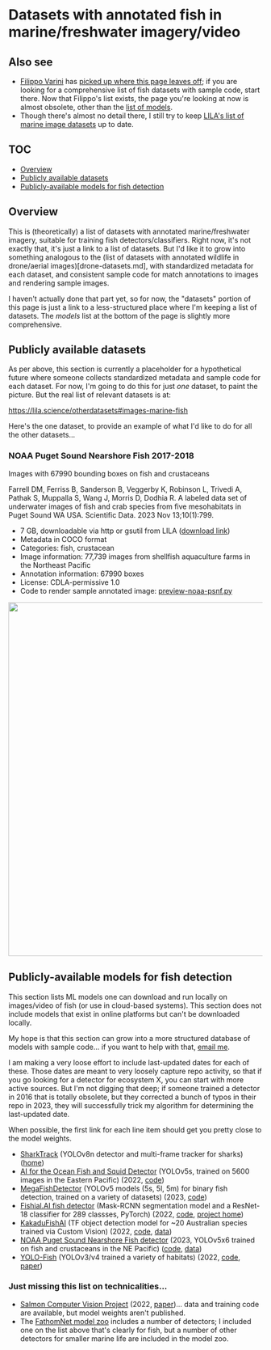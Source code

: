 # Datasets with annotated fish in marine/freshwater imagery/video

## Also see

* [Filippo Varini](https://www.linkedin.com/in/filippo-varini/?originalSubdomain=uk) has [picked up where this page leaves off](https://github.com/filippovarini/filippo_public/blob/master/fish-datasets.md); if you are looking for a comprehensive list of fish datasets with sample code, start there.  Now that Filippo's list exists, the page you're looking at now is almost obsolete, other than the <a href="#publicly-available-models-for-fish-detection">list of models</a>.
* Though there's almost no detail there, I still try to keep [LILA's list of marine image datasets](<https://lila.science/otherdatasets#images-marine-fish>
) up to date.

## TOC

* <a href="#overview">Overview</a>
* <a href="#publicly-available-datasets">Publicly available datasets</a>
* <a href="#publicly-available-models-for-fish-detection">Publicly-available models for fish detection</a>

## Overview

This is (theoretically) a list of datasets with annotated marine/freshwater imagery, suitable for training fish detectors/classifiers.  Right now, it's not exactly that, it's just a link to a list of datasets.  But I'd like it to grow into something analogous to the (list of datasets with annotated wildlife in drone/aerial images)[drone-datasets.md], with standardized metadata for each dataset, and consistent sample code for match annotations to images and rendering sample images.

I haven't actually done that part yet, so for now, the "datasets" portion of this page is just a link to a less-structured place where I'm keeping a list of datasets.  The <i>models</i> list at the bottom of the page is slightly more comprehensive.

## Publicly available datasets

As per above, this section is currently a placeholder for a hypothetical future where someone collects standardized metadata and sample code for each dataset.  For now, I'm going to do this for just <i>one</i> dataset, to paint the picture.  But the real list of relevant datasets is at:

<https://lila.science/otherdatasets#images-marine-fish>

Here's the one dataset, to provide an example of what I'd like to do for all the other datasets...

### NOAA Puget Sound Nearshore Fish 2017-2018

Images with 67990 bounding boxes on fish and crustaceans
  
Farrell DM, Ferriss B, Sanderson B, Veggerby K, Robinson L, Trivedi A, Pathak S, Muppalla S, Wang J, Morris D, Dodhia R. A labeled data set of underwater images of fish and crab species from five mesohabitats in Puget Sound WA USA. Scientific Data. 2023 Nov 13;10(1):799.

* 7 GB, downloadable via http or gsutil from LILA (<a href="https://lila.science/datasets/noaa-puget-sound-nearshore-fish">download link</a>)
* Metadata in COCO format
* Categories: fish, crustacean
* Image information: 77,739 images from shellfish aquaculture farms in the Northeast Pacific
* Annotation information: 67990 boxes
* License: CDLA-permissive 1.0
* Code to render sample annotated image: <a href="https://github.com/agentmorris/agentmorrispublic/blob/main/fish-data-preview/preview-noaa-psnf.py">preview-noaa-psnf.py</a>

<img src="http://lila.science/wp-content/uploads/2022/07/noaa-estuary-thumb-800.png" width=700>


## Publicly-available models for fish detection

This section lists ML models one can download and run locally on images/video of fish (or use in cloud-based systems).  This section does not include models that exist in online platforms but can't be downloaded locally.

My hope is that this section can grow into a more structured database of models with sample code... if you want to help with that, <a href="mailto:agentmorris+fishsurvey@gmail.com">email me</a>.

I am making a very loose effort to include last-updated dates for each of these.  Those dates are meant to very loosely capture repo activity, so that if you go looking for a detector for ecosystem X, you can start with more active sources.  But I'm not digging that deep; if someone trained a detector in 2016 that is totally obsolete, but they corrected a bunch of typos in their repo in 2023, they will successfully trick my algorithm for determining the last-updated date.

When possible, the first link for each line item should get you pretty close to the model weights.

* [SharkTrack](https://github.com/filippovarini/sharktrack) (YOLOv8n detector and multi-frame tracker for sharks) ([home](https://www.fvarini.com/sharktrack))
* [AI for the Ocean Fish and Squid Detector](https://zenodo.org/records/7430331) (YOLOv5s, trained on 5600 images in the Eastern Pacific) (2022, [code](https://github.com/heinsense2/AIO_CaseStudy))
* [MegaFishDetector](https://github.com/warplab/megafishdetector/blob/main/MODEL_ZOO.md) (YOLOv5 models (5s, 5l, 5m) for binary fish detection, trained on a variety of datasets) (2023, [code](https://github.com/warplab/megafishdetector))
* [Fishial.AI fish detector](https://github.com/fishial/fish-identification?tab=readme-ov-file#models) (Mask-RCNN segmentation model and a ResNet-18 classifier for 289 classses, PyTorch) (2022, [code](https://github.com/fishial/fish-identification), [project home](https://www.fishial.ai))
* [KakaduFishAI](https://zenodo.org/records/7250921/files/202210-KakaduFishAI-CompactModel.zip?download=1) (TF object detection model for ~20 Australian species trained via Custom Vision) (2022, [code](https://github.com/ajansenn/KakaduFishAI), [data](https://zenodo.org/record/7250921#.Y_w4tMJBzl0)) 
* [NOAA Puget Sound Nearshore Fish detector](https://github.com/agentmorris/noaa-fish/releases) (2023, YOLOv5x6  trained on fish and crustaceans in the NE Pacific) ([code](https://github.com/agentmorris/noaa-fish), [data](https://lila.science/datasets/noaa-puget-sound-nearshore-fish))
* [YOLO-Fish](https://drive.google.com/drive/folders/1BmBdxwGCH3IS0kTeDxK2hT8vVvEtd_3o) (YOLOv3/v4 trained a variety of habitats) (2022, [code](https://github.com/tamim662/YOLO-Fish), [paper](https://www.sciencedirect.com/science/article/abs/pii/S1574954122002977))


### Just missing this list on technicalities...

* [Salmon Computer Vision Project](https://github.com/Salmon-Computer-Vision/salmon-computer-vision?tab=readme-ov-file) (2022, [paper](https://www.frontiersin.org/articles/10.3389/fmars.2023.1200408/full))... data and training code are available, but model weights aren't published.
* The [FathomNet model zoo](https://github.com/fathomnet/models) includes a number of detectors; I included one on the list above that's clearly for fish, but a number of other detectors for smaller marine life are included in the model zoo.
